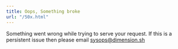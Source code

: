 ```yaml
---
title: Oops, Something broke
url: "/50x.html"
---
```

Something went wrong while trying to serve your request. If this is a persistent issue then please email [sysops@dimension.sh](mailto:sysops@dimension.sh)